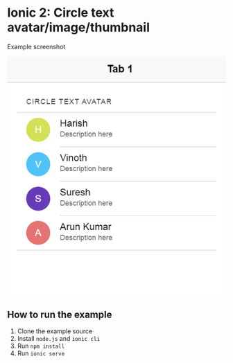 # Ionic 2: Circle text avatar/image/thumbnail

Example screenshot

![Alt text](/screenshot.PNG?raw=true "Circle text avatar")

**How to run the example**
------------------
 1. Clone the example source
 2. Install `node.js` and `ionic cli`
 3. Run `npm install`
 4. Run `ionic serve`
